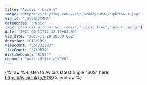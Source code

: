 ```yaml
---
title: "Avicii - Levels"
image: "https:\/\/i.ytimg.com\/vi\/_ovdm2yX4MA\/hqdefault.jpg"
vid_id: "_ovdm2yX4MA"
categories: "Music"
tags: ["avicii without you remix","avicii live","avicii songs"]
date: "2021-09-11T17:38:19+03:00"
vid_date: "2011-11-29T20:00:00Z"
duration: "PT3M19S"
viewcount: "555232102"
likeCount: "3789834"
dislikeCount: "81954"
channel: "AviciiOfficialVEVO"
---
```

{% raw %}Listen to Avicii’s latest single “SOS” here: <a rel="nofollow" target="blank" href="https://Avicii.lnk.to/SOS">https://Avicii.lnk.to/SOS</a>{% endraw %}
